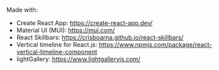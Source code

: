 Made with:

- Create React App: https://create-react-app.dev/
- Material UI (MUI): https://mui.com/
- React Skillbars: https://crisboarna.github.io/react-skillbars/
- Vertical timeline for React.js: https://www.npmjs.com/package/react-vertical-timeline-component
- lightGallery: https://www.lightgalleryjs.com/
